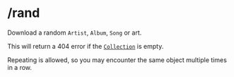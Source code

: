 # /rand
Download a random `Artist`, `Album`, `Song` or art.

This will return a 404 error if the [`Collection`](../../common-objects/collection.md) is empty.

Repeating is allowed, so you may encounter the same object multiple times in a row.
